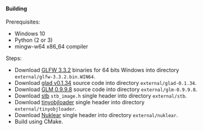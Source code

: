#### Building
Prerequisites:
* Windows 10
* Python (2 or 3)
* mingw-w64 x86_64 compiler

Steps:
* Download [GLFW 3.3.2](https://github.com/glfw/glfw/releases/tag/3.3.2) binaries for 64 bits Windows into directory `external/glfw-3.3.2.bin.WIN64`.
* Download [glad v0.1.34](https://github.com/Dav1dde/glad/releases/tag/v0.1.34) source code into directory `external/glad-0.1.34`.
* Download [GLM 0.9.9.8](https://github.com/g-truc/glm/releases/tag/0.9.9.8) source code into directory `external/glm-0.9.9.8`.
* Download [stb](https://github.com/nothings/stb) `stb_image.h` single header into directory `external/stb`.
* Download [tinyobjloader](https://github.com/tinyobjloader/tinyobjloader/releases/tag/v1.0.6) single header into directory `external/tinyobjloader`.
* Download [Nuklear](https://github.com/Immediate-Mode-UI/Nuklear) single header into directory `external/nuklear`.
* Build using CMake.